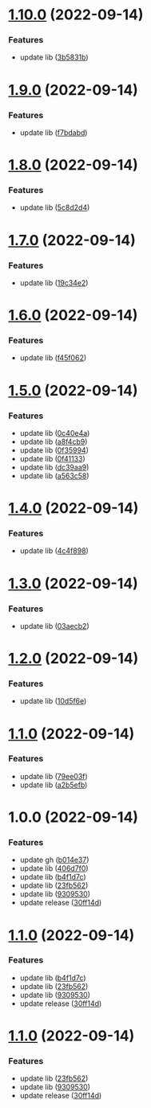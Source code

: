# [1.10.0](https://github.com/ValinAHao/valin-workspace/compare/prettier-v1.9.0...prettier-v1.10.0) (2022-09-14)


### Features

* update lib ([3b5831b](https://github.com/ValinAHao/valin-workspace/commit/3b5831b7d39524c4eb6fba42b631bde7e6fd85d6))

# [1.9.0](https://github.com/ValinAHao/valin-workspace/compare/prettier-v1.8.0...prettier-v1.9.0) (2022-09-14)


### Features

* update lib ([f7bdabd](https://github.com/ValinAHao/valin-workspace/commit/f7bdabd870199d3a270cc3513fd77b182ea0905f))

# [1.8.0](https://github.com/ValinAHao/valin-workspace/compare/prettier-v1.7.0...prettier-v1.8.0) (2022-09-14)


### Features

* update lib ([5c8d2d4](https://github.com/ValinAHao/valin-workspace/commit/5c8d2d4b04b21c6dfc9145a2a0dc0e109fc5dc01))

# [1.7.0](https://github.com/ValinAHao/valin-workspace/compare/prettier-v1.6.0...prettier-v1.7.0) (2022-09-14)


### Features

* update lib ([19c34e2](https://github.com/ValinAHao/valin-workspace/commit/19c34e2befdb15dfb9c2f73a0361a78b496876e6))

# [1.6.0](https://github.com/ValinAHao/valin-workspace/compare/prettier-v1.5.0...prettier-v1.6.0) (2022-09-14)


### Features

* update lib ([f45f062](https://github.com/ValinAHao/valin-workspace/commit/f45f062c894e1f64851c213002c7430c4ea7c261))

# [1.5.0](https://github.com/ValinAHao/valin-workspace/compare/prettier-v1.4.0...prettier-v1.5.0) (2022-09-14)


### Features

* update lib ([0c40e4a](https://github.com/ValinAHao/valin-workspace/commit/0c40e4a0d7dde2d7cc4c3f0af73041c94f4c8132))
* update lib ([a8f4cb9](https://github.com/ValinAHao/valin-workspace/commit/a8f4cb9227c2455590f2fefa26e2a53670845475))
* update lib ([0f35994](https://github.com/ValinAHao/valin-workspace/commit/0f35994fa5db7f2df63f0277920ca5276ca03841))
* update lib ([0f41133](https://github.com/ValinAHao/valin-workspace/commit/0f4113352d9a4d2ea4c1687e86af13a60eda8fa4))
* update lib ([dc39aa9](https://github.com/ValinAHao/valin-workspace/commit/dc39aa94cf3ce060207bc4c06264775e2b84dc56))
* update lib ([a563c58](https://github.com/ValinAHao/valin-workspace/commit/a563c5871e24cf6ce958cc68c84a102700737ac8))

# [1.4.0](https://github.com/ValinAHao/valin-workspace/compare/prettier-v1.3.0...prettier-v1.4.0) (2022-09-14)


### Features

* update lib ([4c4f898](https://github.com/ValinAHao/valin-workspace/commit/4c4f898de196fd1ba434d0d5c9f11a15b666ad77))

# [1.3.0](https://github.com/ValinAHao/valin-workspace/compare/prettier-v1.2.0...prettier-v1.3.0) (2022-09-14)


### Features

* update lib ([03aecb2](https://github.com/ValinAHao/valin-workspace/commit/03aecb2134786d234d7d215ca740030c31014b9a))

# [1.2.0](https://github.com/ValinAHao/valin-workspace/compare/prettier-v1.1.0...prettier-v1.2.0) (2022-09-14)


### Features

* update lib ([10d5f6e](https://github.com/ValinAHao/valin-workspace/commit/10d5f6e84d4b1a94e00bffb07f0504577337f322))

# [1.1.0](https://github.com/ValinAHao/valin-workspace/compare/prettier-v1.0.0...prettier-v1.1.0) (2022-09-14)


### Features

* update lib ([79ee03f](https://github.com/ValinAHao/valin-workspace/commit/79ee03f8970c0a594dbbb373f1efeae5ef8de321))
* update lib ([a2b5efb](https://github.com/ValinAHao/valin-workspace/commit/a2b5efb4f55af66fde9ada93ae24d3a66a7113a7))

# 1.0.0 (2022-09-14)


### Features

* update gh ([b014e37](https://github.com/ValinAHao/valin-workspace/commit/b014e3736d1a96e1f180da1dd6e27a4a94690662))
* update lib ([406d7f0](https://github.com/ValinAHao/valin-workspace/commit/406d7f0d63558ad9c85ed347afb042ecaeb70552))
* update lib ([b4f1d7c](https://github.com/ValinAHao/valin-workspace/commit/b4f1d7c241a9d9356385d66627bb1ed4a7e5b181))
* update lib ([23fb562](https://github.com/ValinAHao/valin-workspace/commit/23fb562cdbb8281160fad3796372189cc30567ed))
* update lib ([9309530](https://github.com/ValinAHao/valin-workspace/commit/93095301e226be28ea4b37d95834b1ecea9973a6))
* update release ([30ff14d](https://github.com/ValinAHao/valin-workspace/commit/30ff14d68a24736bd5dba9ae40176c4a9adffd52))

# [1.1.0](https://github.com/ValinAHao/valin-workspace/compare/prettier-v1.0.0...prettier-v1.1.0) (2022-09-14)


### Features

* update lib ([b4f1d7c](https://github.com/ValinAHao/valin-workspace/commit/b4f1d7c241a9d9356385d66627bb1ed4a7e5b181))
* update lib ([23fb562](https://github.com/ValinAHao/valin-workspace/commit/23fb562cdbb8281160fad3796372189cc30567ed))
* update lib ([9309530](https://github.com/ValinAHao/valin-workspace/commit/93095301e226be28ea4b37d95834b1ecea9973a6))
* update release ([30ff14d](https://github.com/ValinAHao/valin-workspace/commit/30ff14d68a24736bd5dba9ae40176c4a9adffd52))

# [1.1.0](https://github.com/ValinAHao/valin-workspace/compare/prettier-v1.0.0...prettier-v1.1.0) (2022-09-14)


### Features

* update lib ([23fb562](https://github.com/ValinAHao/valin-workspace/commit/23fb562cdbb8281160fad3796372189cc30567ed))
* update lib ([9309530](https://github.com/ValinAHao/valin-workspace/commit/93095301e226be28ea4b37d95834b1ecea9973a6))
* update release ([30ff14d](https://github.com/ValinAHao/valin-workspace/commit/30ff14d68a24736bd5dba9ae40176c4a9adffd52))
